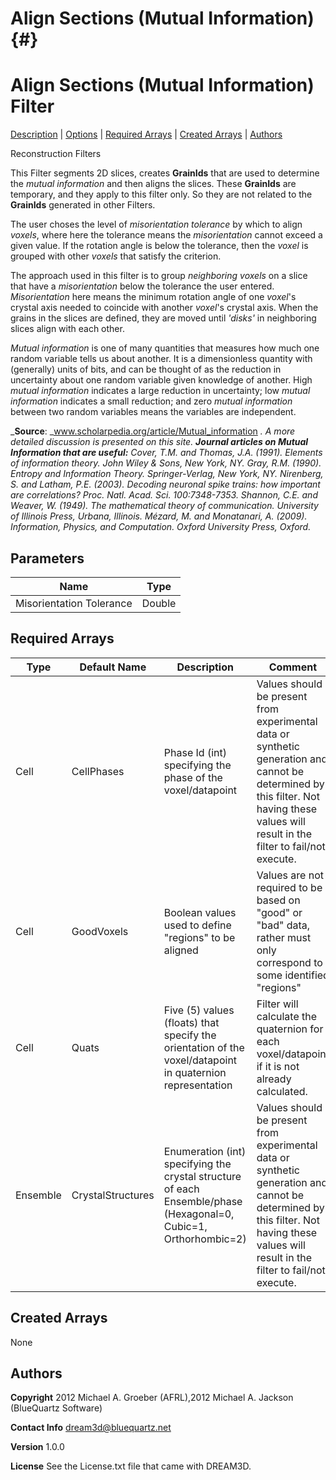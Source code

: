 Align Sections (Mutual Information) {#}
======
<h1 class="pHeading1">Align Sections (Mutual Information) Filter</h1>
<p class="pCellBody">
<a href="../ReconstructionFilters/AlignSectionsMutualInformation.html#wp2">Description</a> | <a href="../ReconstructionFilters/AlignSectionsMutualInformation.html#wp3">Options</a> | <a href="../ReconstructionFilters/AlignSectionsMutualInformation.html#wp4">Required Arrays</a> | <a href="../ReconstructionFilters/AlignSectionsMutualInformation.html#wp5">Created Arrays</a> | <a href="../ReconstructionFilters/AlignSectionsMutualInformation.html#wp1">Authors</a> 

Reconstruction Filters


This Filter segments 2D slices, creates __GrainIds__ that are used to determine the _mutual information_ and then aligns the slices. These __GrainIds__ are temporary, and they apply to this filter only. So they are not related to the __GrainIds__ generated in other Filters.

The user choses the level of _misorientation tolerance_ by which to align _voxels_, where here the tolerance means the _misorientation_ cannot exceed a given value. If the rotation angle is below the tolerance, then the _voxel_ is grouped with other _voxels_ that satisfy the criterion.

The approach used in this filter is to group _neighboring voxels_ on a slice that have a _misorientation_ below the tolerance the user entered. _Misorientation_ here means the minimum rotation angle of one _voxel_'s crystal axis needed to coincide with another _voxel_'s crystal axis. When the grains in the slices are defined, they are moved until _'disks'_ in neighboring slices align with each other.

_Mutual information_ is one of many quantities that measures how much one random variable
tells us about another. It is a dimensionless quantity with (generally) units of bits, and can be
thought of as the reduction in uncertainty about one random variable given knowledge of another.
High _mutual information_ indicates a large reduction in uncertainty; low _mutual information_
indicates a small reduction; and zero _mutual information_ between two random variables
means the variables are independent.

___Source__: _www.scholarpedia.org/article/Mutual_information _. A more detailed discussion is presented on this site. 
__Journal articles on _Mutual Information_ that are useful:__
Cover, T.M. and Thomas, J.A. (1991). _Elements of information theory_. John Wiley & Sons, New York, NY.
Gray, R.M. (1990). _Entropy and Information Theory_. Springer-Verlag, New York, NY.
Nirenberg, S. and Latham, P.E. (2003). _Decoding neuronal spike trains: how important are correlations?_ Proc. Natl. Acad. Sci. 100:7348-7353.
Shannon, C.E. and Weaver, W. (1949). _The mathematical theory of communication_. University of Illinois Press, Urbana, Illinois.
Mézard, M. and Monatanari, A. (2009). _Information, Physics, and Computation_. Oxford University Press, Oxford._

## Parameters ## 

| Name | Type |
|------|------|
| Misorientation Tolerance | Double |

## Required Arrays ##

| Type | Default Name | Description | Comment |
|------|--------------|-------------|---------|
| Cell | CellPhases | Phase Id (int) specifying the phase of the voxel/datapoint | Values should be present from experimental data or synthetic generation and cannot be determined by this filter. Not having these values will result in the filter to fail/not execute. |
| Cell | GoodVoxels | Boolean values used to define "regions" to be aligned | Values are not required to be based on "good" or "bad" data, rather must only correspond to some identified "regions"  |
| Cell | Quats | Five (5) values (floats) that specify the orientation of the voxel/datapoint in quaternion representation | Filter will calculate the quaternion for each voxel/datapoint if it is not already calculated. |
| Ensemble | CrystalStructures | Enumeration (int) specifying the crystal structure of each Ensemble/phase (Hexagonal=0, Cubic=1, Orthorhombic=2) | Values should be present from experimental data or synthetic generation and cannot be determined by this filter. Not having these values will result in the filter to fail/not execute. |

## Created Arrays ##
None

## Authors ##

**Copyright** 2012 Michael A. Groeber (AFRL),2012 Michael A. Jackson (BlueQuartz Software)

**Contact Info** dream3d@bluequartz.net

**Version** 1.0.0

**License**  See the License.txt file that came with DREAM3D.



